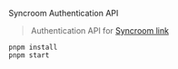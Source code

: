 Syncroom Authentication API

> Authentication API for [Syncroom link](https://github.com/SnowSuno/syncroom-korea)

```
pnpm install
pnpm start
```
